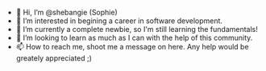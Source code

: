 - 👋 Hi, I’m @shebangie (Sophie)
- 👀 I’m interested in begining a career in software development.
- 🌱 I’m currently a complete newbie, so I'm still learning the fundamentals!
- 💞️ I’m looking to learn as much as I can with the help of this community.
- 📫 How to reach me, shoot me a message on here. Any help would be greately appreciated ;)

<!---
shebangie/shebangie is a ✨ special ✨ repository because its `README.md` (this file) appears on your GitHub profile.
You can click the Preview link to take a look at your changes.
--->
